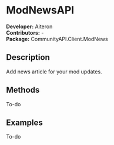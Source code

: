# ModNewsAPI
**Developer:** Aiteron  
**Contributors:** -  
**Package:** CommunityAPI.Client.ModNews

## Description
Add news article for your mod updates.

## Methods
To-do

## Examples
To-do